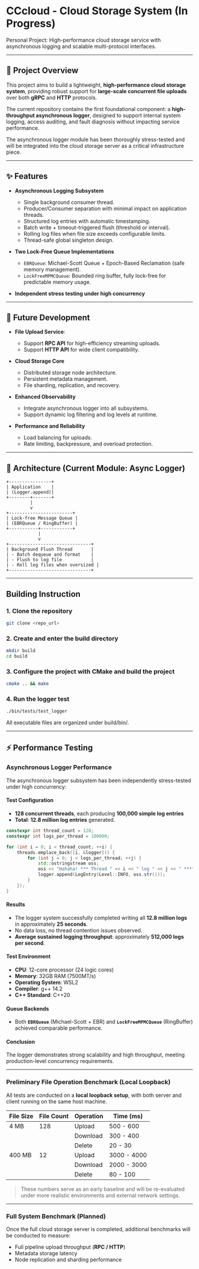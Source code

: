 # CCcloud - Cloud Storage System (In Progress)

Personal Project: High-performance cloud storage service with asynchronous logging and scalable multi-protocol interfaces.

---

## 📖 Project Overview

This project aims to build a lightweight, **high-performance cloud storage system**, providing robust support for **large-scale concurrent file uploads** over both **gRPC** and **HTTP** protocols.

The current repository contains the first foundational component:
a **high-throughput asynchronous logger**, designed to support internal system logging, access auditing, and fault diagnosis without impacting service performance.

The asynchronous logger module has been thoroughly stress-tested and will be integrated into the cloud storage server as a critical infrastructure piece.

---

## ✨ Features

* **Asynchronous Logging Subsystem**

  * Single background consumer thread.
  * Producer/Consumer separation with minimal impact on application threads.
  * Structured log entries with automatic timestamping.
  * Batch write + timeout-triggered flush (threshold or interval).
  * Rolling log files when file size exceeds configurable limits.
  * Thread-safe global singleton design.

* **Two Lock-Free Queue Implementations**

  * `EBRQueue`: Michael-Scott Queue + Epoch-Based Reclamation (safe memory management).
  * `LockFreeMPMCQueue`: Bounded ring buffer, fully lock-free for predictable memory usage.

* **Independent stress testing under high concurrency**

---

## 🔭 Future Development

* **File Upload Service**:

  * Support **RPC API** for high-efficiency streaming uploads.
  * Support **HTTP API** for wide client compatibility.

* **Cloud Storage Core**

  * Distributed storage node architecture.
  * Persistent metadata management.
  * File sharding, replication, and recovery.

* **Enhanced Observability**

  * Integrate asynchronous logger into all subsystems.
  * Support dynamic log filtering and log levels at runtime.

* **Performance and Reliability**

  * Load balancing for uploads.
  * Rate limiting, backpressure, and overload protection.

---

## 📀 Architecture (Current Module: Async Logger)

```plaintext
+----------------+
| Application    |
| (Logger.append)|
+--------+-------+
         |
         v
+------------------------+
| Lock-free Message Queue |
| (EBRQueue / RingBuffer) |
+-----------+------------+
            |
            v
+-------------------------------+
| Background Flush Thread       |
| - Batch dequeue and format    |
| - Flush to log file           |
| - Roll log files when oversized |
+-------------------------------+
```

---

## Building Instruction

### 1. Clone the repository

```bash
git clone <repo_url>
```

### 2. Create and enter the build directory

```bash
mkdir build
cd build
```

### 3. Configure the project with CMake and build the project

```bash
cmake .. && make
```

### 4. Run the logger test

```bash
./bin/tests/test_logger
```

All executable files are organized under build/bin/.

---

## ⚡ Performance Testing

### Asynchronous Logger Performance

The asynchronous logger subsystem has been independently stress-tested under high concurrency:

#### Test Configuration

* **128 concurrent threads**, each producing **100,000 simple log entries**
* **Total**: **12.8 million log entries** generated.

```C++
constexpr int thread_count = 128;
constexpr int logs_per_thread = 100000;

for (int i = 0; i < thread_count; ++i) {
    threads.emplace_back([i, &logger]() {
        for (int j = 0; j < logs_per_thread; ++j) {
            std::ostringstream oss;
            oss << "Hahaha! *** Thread " << i << " log " << j << " ***";
            logger.append(LogEntry(Level::INFO, oss.str()));
        }
    });
}
```

#### Results

* The logger system successfully completed writing all **12.8 million logs** in approximately **25 seconds**.
* No data loss, no thread contention issues observed.
* **Average sustained logging throughput**: approximately **512,000 logs per second**.

#### Test Environment

* **CPU**: 12-core processor (24 logic cores)
* **Memory**: 32GB RAM (7500MT/s)
* **Operating System**: WSL2
* **Compiler**: g++ 14.2
* **C++ Standard**: C++20

#### Queue Backends

* Both **`EBRQueue`** (Michael-Scott + EBR) and **`LockFreeMPMCQueue`** (RingBuffer) achieved comparable performance.

#### Conclusion

The logger demonstrates strong scalability and high throughput, meeting production-level concurrency requirements.

---

### Preliminary File Operation Benchmark (Local Loopback)

All tests are conducted on a **local loopback setup**, with both server and client running on the same host machine.

| File Size | File Count | Operation | Time (ms)   |
| --------- | ---------- | --------- | ----------- |
| 4 MB      | 128        | Upload    | 500 - 600   |
|           |            | Download  | 300 - 400   |
|           |            | Delete    | 20 - 30     |
| 400 MB    | 12         | Upload    | 3000 - 4000 |
|           |            | Download  | 2000 - 3000 |
|           |            | Delete    | 80 - 100    |

> These numbers serve as an early baseline and will be re-evaluated under more realistic environments and external network settings.

---

### Full System Benchmark (Planned)

Once the full cloud storage server is completed, additional benchmarks will be conducted to measure:

* Full pipeline upload throughput (**RPC / HTTP**)
* Metadata storage latency
* Node replication and sharding performance

